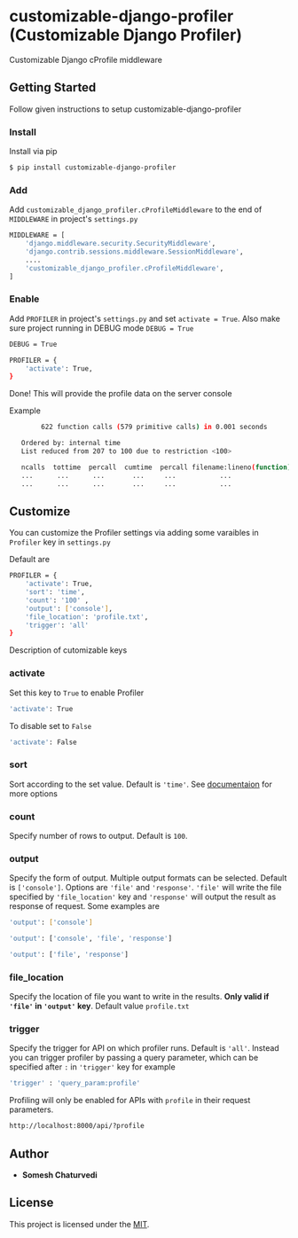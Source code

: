 # customizable-django-profiler (Customizable Django Profiler)

Customizable Django cProfile middleware

## Getting Started

Follow given instructions to setup customizable-django-profiler

### Install

Install via pip

```bash
$ pip install customizable-django-profiler
```

### Add
Add ```customizable_django_profiler.cProfileMiddleware``` to the end of ```MIDDLEWARE``` in project's ```settings.py```

```bash
MIDDLEWARE = [
    'django.middleware.security.SecurityMiddleware',
    'django.contrib.sessions.middleware.SessionMiddleware',
    ....
    'customizable_django_profiler.cProfileMiddleware',
]
```
### Enable
Add ```PROFILER``` in project's ```settings.py``` and set ```activate = True```.
Also make sure project running in DEBUG mode ```DEBUG = True```

```bash
DEBUG = True

PROFILER = {
    'activate': True,
}

```
Done!
This will provide the profile data on the server console

Example

```bash
        622 function calls (579 primitive calls) in 0.001 seconds

   Ordered by: internal time
   List reduced from 207 to 100 due to restriction <100>

   ncalls  tottime  percall  cumtime  percall filename:lineno(function)
   ...      ...      ...       ...     ...           ...
   ...      ...      ...       ...     ...           ...

   ```

## Customize

You can customize the Profiler settings via adding some varaibles in ```Profiler``` key in ```settings.py```

Default are

```bash
PROFILER = {
    'activate': True,
    'sort': 'time',
    'count': '100' ,
    'output': ['console'],             
    'file_location': 'profile.txt',
    'trigger': 'all'
}
```
Description of cutomizable keys
### activate
Set this key to ```True``` to enable Profiler

```bash
'activate': True
```
To disable set to ```False```
```bash
'activate': False
```

### sort
Sort according to the set value. Default is ```'time'```.
See [documentaion](http://docs.python.org/2/library/profile.html#pstats.Stats.sort_stats) for more options

### count
Specify number of rows to output. Default is ```100```.

### output
Specify the form of output. Multiple output formats can be selected. Default is ```['console']```. Options are ```'file'``` and ```'response'```. ```'file'``` will write the file specified by ```'file_location'``` key and ```'response'``` will output the result as response of request.
Some examples are

```bash
'output': ['console']
```
```bash
'output': ['console', 'file', 'response']
```
```bash
'output': ['file', 'response']
```

### file_location
Specify the location of file you want to write in the results. **Only valid if ```'file'``` in ```'output'``` key**. Default value ```profile.txt```

### trigger
Specify the trigger for API on which profiler runs. Default is ```'all'```. Instead you can trigger profiler by passing a query parameter, which can be specified after ```:``` in ```'trigger'``` key for example

```bash
'trigger' : 'query_param:profile'
```

Profiling will only be enabled for APIs with ```profile``` in their request parameters.

```bash
http://localhost:8000/api/?profile
```

## Author

* **Somesh Chaturvedi**

## License

This project is licensed under the [MIT](LICENSE.md).
